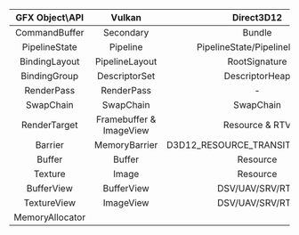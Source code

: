 
| GFX Object\API | Vulkan | Direct3D12 | Metal |
|:-:|:-:|:-:|:-:|
|CommandBuffer|Secondary|Bundle|ParallelCommandEncoder|
|PipelineState|Pipeline|PipelineState/PipelineLibrary|PipelineState|
|BindingLayout|PipelineLayout|RootSignature|-|
|BindingGroup|DescriptorSet|DescriptorHeap|-|
|RenderPass|RenderPass|-|RenderPassDesc|
|SwapChain|SwapChain|SwapChain|MTLLayer|
|RenderTarget|Framebuffer & ImageView|Resource & RTV|MTLLayer|
|Barrier|MemoryBarrier|D3D12_RESOURCE_TRANSITION_BARRIER||
|Buffer|Buffer|Resource|MTLBuffer|
|Texture|Image|Resource|MTLTexture|
|BufferView|BufferView|DSV/UAV/SRV/RTV|-|
|TextureView|ImageView|DSV/UAV/SRV/RTV|-|
|MemoryAllocator|||MTLHeap|